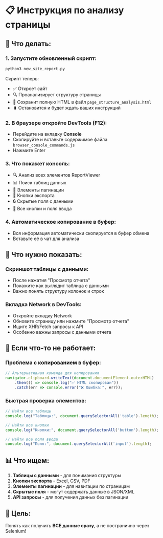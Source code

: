 # 📋 Инструкция по анализу страницы

## 🚀 Что делать:

### 1. Запустите обновленный скрипт:
```bash
python3 new_site_report.py
```

Скрипт теперь:
- ✅ Откроет сайт
- 🔍 Проанализирует структуру страницы
- 📄 Сохранит полную HTML в файл `page_structure_analysis.html`
- ⏸️ Остановится и будет ждать ваших инструкций

### 2. В браузере откройте DevTools (F12):
- Перейдите на вкладку **Console**
- Скопируйте и вставьте содержимое файла `browser_console_commands.js`
- Нажмите Enter

### 3. Что покажет консоль:
- 🔍 Анализ всех элементов ReportViewer
- 📊 Поиск таблиц данных
- 📄 Элементы пагинации
- 💾 Кнопки экспорта
- 🔒 Скрытые поля с данными
- 🔘 Все кнопки и поля ввода

### 4. Автоматическое копирование в буфер:
- Вся информация автоматически скопируется в буфер обмена
- Вставьте её в чат для анализа

## 🎯 Что нужно показать:

### Скриншот таблицы с данными:
- После нажатия "Просмотр отчета"
- Покажите как выглядит таблица с данными
- Важно понять структуру колонок и строк

### Вкладка Network в DevTools:
- Откройте вкладку Network
- Обновите страницу или нажмите "Просмотр отчета"
- Ищите XHR/Fetch запросы к API
- Особенно важны запросы с данными отчета

## 🔧 Если что-то не работает:

### Проблема с копированием в буфер:
```javascript
// Альтернативная команда для копирования
navigator.clipboard.writeText(document.documentElement.outerHTML)
    .then(() => console.log("✅ HTML скопирован"))
    .catch(err => console.error("❌ Ошибка:", err));
```

### Быстрая проверка элементов:
```javascript
// Найти все таблицы
console.log("Таблицы:", document.querySelectorAll('table').length);

// Найти все кнопки
console.log("Кнопки:", document.querySelectorAll('button').length);

// Найти все поля ввода
console.log("Поля:", document.querySelectorAll('input').length);
```

## 📊 Что ищем:

1. **Таблицы с данными** - для понимания структуры
2. **Кнопки экспорта** - Excel, CSV, PDF
3. **Элементы пагинации** - для навигации по страницам
4. **Скрытые поля** - могут содержать данные в JSON/XML
5. **API запросы** - для получения данных без пагинации

## 🎯 Цель:

Понять как получить **ВСЕ данные сразу**, а не постранично через Selenium!
